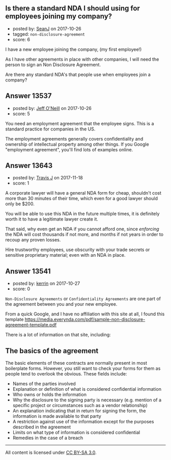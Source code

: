 ## Is there a standard NDA I should using for employees joining my company?

- posted by: [SeanJ](https://stackexchange.com/users/3029947/seanj) on 2017-10-26
- tagged: `non-disclosure-agreement`
- score: 6

I have a new employee joining the company, (my first employee!)

As I have other agreements in place with other companies, I will need the person to sign an Non Disclosure Agreement.

Are there any standard NDA's that people use when employees join a company?


## Answer 13537

- posted by: [Jeff O'Neill](https://stackexchange.com/users/46273/jeff-o-neill) on 2017-10-26
- score: 5

You need an employment agreement that the employee signs.  This is a standard practice for companies in the US.

The employment agreements generally covers confidentiality and ownership of intellectual property among other things.  If you Google "employment agreement", you'll find lots of examples online.



## Answer 13643

- posted by: [Travis J](https://stackexchange.com/users/1014615/travis-j) on 2017-11-18
- score: 1

A corporate lawyer will have a general NDA form for cheap, shouldn't cost more than 30 minutes of their time, which even for a good lawyer should only be $200. 

You will be able to use this NDA in the future multiple times, it is definitely worth it to have a legitimate lawyer create it. 

That said, why even get an NDA if you cannot afford one, since *enforcing* the NDA will cost thousands if not more, and months if not years in order to recoup any proven losses.

Hire trustworthy employees, use obscurity with your trade secrets or sensitive proprietary material; even with an NDA in place.


## Answer 13541

- posted by: [kerrin](https://stackexchange.com/users/1621372/kerrin) on 2017-10-27
- score: 0

`Non-Disclosure Agreements` or `Confidentiality Agreements` are one part of the agreement between you and your new employee.

From a quick Google, and I have no affiliation with this site at all, I found this template https://media.everynda.com/pdf/sample-non-disclosure-agreement-template.pdf

There is a lot of information on that site, including:

The basics of the agreement
---------------------------

The basic elements of these contracts are normally present in most boilerplate forms. However, you still want to check your forms for them as people tend to overlook the obvious. These fields include:

 - Names of the parties involved
 - Explanation or definition of what is considered confidential
   information
 - Who owns or holds the information
 - Why the disclosure to the signing party is necessary (e.g. mention of
   a specific project or circumstances such as a vendor relationship)
 - An explanation indicating that in return for signing the form, the
   information is made available to that party
 - A restriction against use of the information except for the purposes
   described in the agreement
 - Limits on what type of information is considered confidential
 - Remedies in the case of a breach



---

All content is licensed under [CC BY-SA 3.0](https://creativecommons.org/licenses/by-sa/3.0/).
